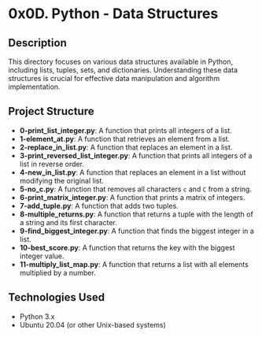 # 0x0D. Python - Data Structures

## Description
This directory focuses on various data structures available in Python, including lists, tuples, sets, and dictionaries. Understanding these data structures is crucial for effective data manipulation and algorithm implementation.

## Project Structure

- **0-print_list_integer.py**: A function that prints all integers of a list.
- **1-element_at.py**: A function that retrieves an element from a list.
- **2-replace_in_list.py**: A function that replaces an element in a list.
- **3-print_reversed_list_integer.py**: A function that prints all integers of a list in reverse order.
- **4-new_in_list.py**: A function that replaces an element in a list without modifying the original list.
- **5-no_c.py**: A function that removes all characters `c` and `C` from a string.
- **6-print_matrix_integer.py**: A function that prints a matrix of integers.
- **7-add_tuple.py**: A function that adds two tuples.
- **8-multiple_returns.py**: A function that returns a tuple with the length of a string and its first character.
- **9-find_biggest_integer.py**: A function that finds the biggest integer in a list.
- **10-best_score.py**: A function that returns the key with the biggest integer value.
- **11-multiply_list_map.py**: A function that returns a list with all elements multiplied by a number.

## Technologies Used
- Python 3.x
- Ubuntu 20.04 (or other Unix-based systems)
